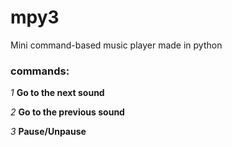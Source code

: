 # mpy3
Mini command-based music player made in python

### **commands:**
*1* **Go to the next sound**

*2* **Go to the previous sound**

*3* **Pause/Unpause**
